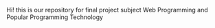 Hi! this is our repository for final project subject Web Programming and Popular Programming Technology
